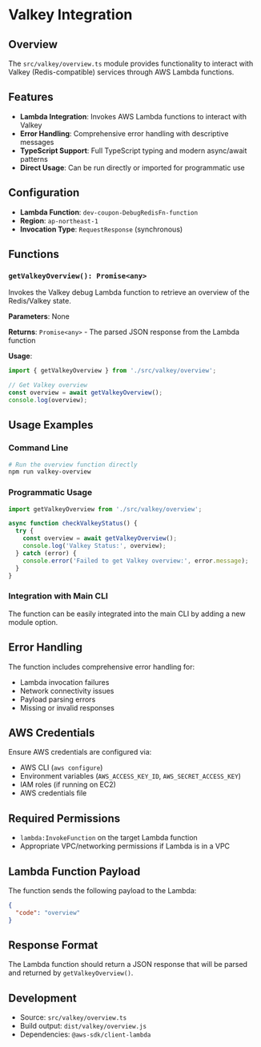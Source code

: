 # Valkey Integration

## Overview
The `src/valkey/overview.ts` module provides functionality to interact with Valkey (Redis-compatible) services through AWS Lambda functions.

## Features
- **Lambda Integration**: Invokes AWS Lambda functions to interact with Valkey
- **Error Handling**: Comprehensive error handling with descriptive messages
- **TypeScript Support**: Full TypeScript typing and modern async/await patterns
- **Direct Usage**: Can be run directly or imported for programmatic use

## Configuration
- **Lambda Function**: `dev-coupon-DebugRedisFn-function`
- **Region**: `ap-northeast-1`
- **Invocation Type**: `RequestResponse` (synchronous)

## Functions

### `getValkeyOverview(): Promise<any>`
Invokes the Valkey debug Lambda function to retrieve an overview of the Redis/Valkey state.

**Parameters**: None

**Returns**: `Promise<any>` - The parsed JSON response from the Lambda function

**Usage**:
```typescript
import { getValkeyOverview } from './src/valkey/overview';

// Get Valkey overview
const overview = await getValkeyOverview();
console.log(overview);
```

## Usage Examples

### Command Line
```bash
# Run the overview function directly
npm run valkey-overview
```

### Programmatic Usage
```typescript
import getValkeyOverview from './src/valkey/overview';

async function checkValkeyStatus() {
  try {
    const overview = await getValkeyOverview();
    console.log('Valkey Status:', overview);
  } catch (error) {
    console.error('Failed to get Valkey overview:', error.message);
  }
}
```

### Integration with Main CLI
The function can be easily integrated into the main CLI by adding a new module option.

## Error Handling
The function includes comprehensive error handling for:
- Lambda invocation failures
- Network connectivity issues
- Payload parsing errors
- Missing or invalid responses

## AWS Credentials
Ensure AWS credentials are configured via:
- AWS CLI (`aws configure`)
- Environment variables (`AWS_ACCESS_KEY_ID`, `AWS_SECRET_ACCESS_KEY`)
- IAM roles (if running on EC2)
- AWS credentials file

## Required Permissions
- `lambda:InvokeFunction` on the target Lambda function
- Appropriate VPC/networking permissions if Lambda is in a VPC

## Lambda Function Payload
The function sends the following payload to the Lambda:
```json
{
  "code": "overview"
}
```

## Response Format
The Lambda function should return a JSON response that will be parsed and returned by `getValkeyOverview()`.

## Development
- Source: `src/valkey/overview.ts`
- Build output: `dist/valkey/overview.js`
- Dependencies: `@aws-sdk/client-lambda`
